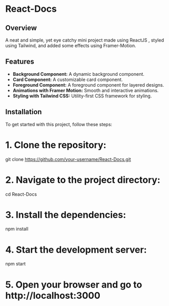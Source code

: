 # React-Docs

## Overview

A neat and simple, yet eye catchy mini project made using ReactJS , styled using Tailwind, and added some effects using Framer-Motion.

## Features

- **Background Component:** A dynamic background component.
- **Card Component:** A customizable card component.
- **Foreground Component:** A foreground component for layered designs.
- **Animations with Framer Motion:** Smooth and interactive animations.
- **Styling with Tailwind CSS:** Utility-first CSS framework for styling.

## Installation

To get started with this project, follow these steps:

# 1. Clone the repository:
git clone https://github.com/your-username/React-Docs.git

# 2. Navigate to the project directory:
cd React-Docs

# 3. Install the dependencies:
npm install

# 4. Start the development server:
npm start

# 5. Open your browser and go to http://localhost:3000



